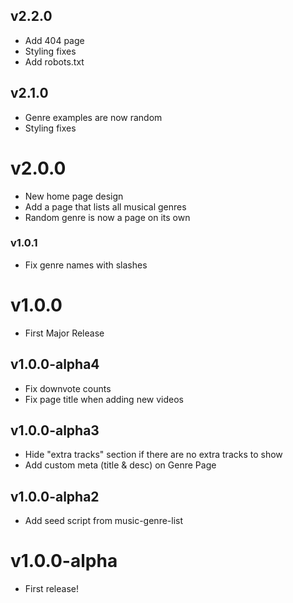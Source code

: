 ## v2.2.0

- Add 404 page
- Styling fixes
- Add robots.txt

## v2.1.0

- Genre examples are now random
- Styling fixes

# v2.0.0

- New home page design
- Add a page that lists all musical genres
- Random genre is now a page on its own

### v1.0.1

- Fix genre names with slashes

# v1.0.0

- First Major Release

## v1.0.0-alpha4

- Fix downvote counts
- Fix page title when adding new videos

## v1.0.0-alpha3

- Hide "extra tracks" section if there are no extra tracks to show
- Add custom meta (title & desc) on Genre Page

## v1.0.0-alpha2

- Add seed script from music-genre-list

# v1.0.0-alpha

- First release!
